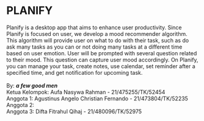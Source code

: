 # PLANIFY

Planify is a desktop app that aims to enhance user productivity. Since Planify is focused on user, we develop a mood recommender algorithm. This algorithm will provide user on what to do with their task, such as do ask many tasks as you can or not doing many tasks at a different time based on user emotion. User will be prompted with several question related to their mood. This question can capture user mood accordingly. On Planify, you can manage your task, create notes, use calendar, set reminder after a specified time, and get notification for upcoming task.
<br><br>
By: **_a few good men_** <br>
Ketua Kelompok: Aufa Nasywa Rahman - 21/475255/TK/52454 <br>
Anggota 1: Agustinus Angelo Christian Fernando - 21/473804/TK/52235 <br>
Anggota 2: <br>
Anggota 3: Difta Fitrahul Qihaj - 21/480096/TK/52975
